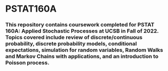 # PSTAT160A

### This repository contains coursework completed for PSTAT 160A: Applied Stochastic Processes at UCSB in Fall of 2022. Topics covered include review of discrete/continuous probability, discrete probability models, conditional expectations, simulation for random variables, Random Walks and Markov Chains with applications, and an introduction to Poisson process.

